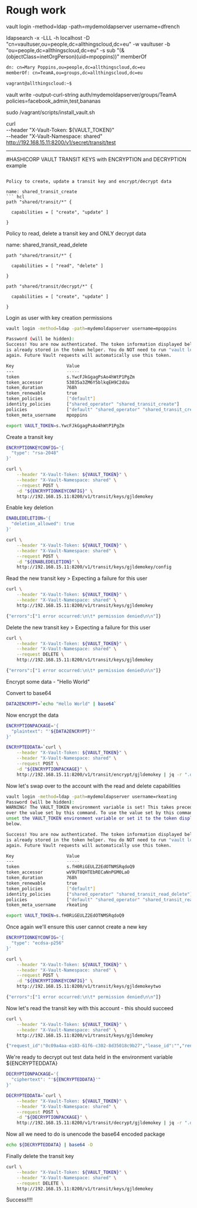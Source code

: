 # Rough work

vault login -method=ldap -path=mydemoldapserver username=dfrench

ldapsearch -x -LLL -h localhost -D "cn=vaultuser,ou=people,dc=allthingscloud,dc=eu" -w vaultuser -b "ou=people,dc=allthingscloud,dc=eu" -s sub "(&(objectClass=inetOrgPerson)(uid=mpoppins))" memberOf

``` bash
dn: cn=Mary Poppins,ou=people,dc=allthingscloud,dc=eu
memberOf: cn=TeamA,ou=groups,dc=allthingscloud,dc=eu

vagrant@allthingscloud:~$
```

vault write -output-curl-string auth/mydemoldapserver/groups/TeamA policies=facebook_admin,test,bananas


sudo /vagrant/scripts/install_vault.sh



curl \
    --header "X-Vault-Token: ${VAULT_TOKEN}" \
    --header "X-Vault-Namespace: shared" \
    http://192.168.15.11:8200/v1/secret/transit/test


----------------------------------------



#HASHICORP VAULT TRANSIT KEYS with ENCRYPTION and DECRYPTION example

```

Policy to create, update a transit key and encrypt/decrypt data

name: shared_transit_create
``` hcl
path "shared/transit/*" {

  capabilities = [ "create", "update" ]

}
```

Policy to read, delete a transit key and ONLY decrypt data

name: shared_transit_read_delete

``` hcl
path "shared/transit/*" {

  capabilities = [ "read", "delete" ]

}

path "shared/transit/decrypt/*" {

  capabilities = [ "create", "update" ]

}
```

Login as user with key creation permissions

``` bash
vault login -method=ldap -path=mydemoldapserver username=mpoppins

Password (will be hidden): 
Success! You are now authenticated. The token information displayed below
is already stored in the token helper. You do NOT need to run "vault login"
again. Future Vault requests will automatically use this token.

Key                    Value
---                    -----
token                  s.YwcFJkGgagPsAo4hWtP1PgZm
token_accessor         53035a3ZM6Y5blkqEH9C2dUu
token_duration         768h
token_renewable        true
token_policies         ["default"]
identity_policies      ["shared_operator" "shared_transit_create"]
policies               ["default" "shared_operator" "shared_transit_create"]
token_meta_username    mpoppins

export VAULT_TOKEN=s.YwcFJkGgagPsAo4hWtP1PgZm
```

Create a transit key

``` bash
ENCRYPTIONKEYCONFIG='{
  "type": "rsa-2048"
}'

curl \
    --header "X-Vault-Token: ${VAULT_TOKEN}" \
    --header "X-Vault-Namespace: shared" \
    --request POST \
    -d "${ENCRYPTIONKEYCONFIG}" \
    http://192.168.15.11:8200/v1/transit/keys/gjldemokey
```

Enable key deletion

``` bash
ENABLEDELETION='{
  "deletion_allowed": true
}'

curl \
    --header "X-Vault-Token: ${VAULT_TOKEN}" \
    --header "X-Vault-Namespace: shared" \
    --request POST \
    -d "${ENABLEDELETION}" \
    http://192.168.15.11:8200/v1/transit/keys/gjldemokey/config
```

Read the new transit key > Expecting a failure for this user

``` bash
curl \
    --header "X-Vault-Token: ${VAULT_TOKEN}" \
    --header "X-Vault-Namespace: shared" \
    http://192.168.15.11:8200/v1/transit/keys/gjldemokey

{"errors":["1 error occurred:\n\t* permission denied\n\n"]}
```

Delete the new transit key > Expecting a failure for this user

``` bash
curl \
    --header "X-Vault-Token: ${VAULT_TOKEN}" \
    --header "X-Vault-Namespace: shared" \
    --request DELETE \
    http://192.168.15.11:8200/v1/transit/keys/gjldemokey

{"errors":["1 error occurred:\n\t* permission denied\n\n"]}
```
Encrypt some data - "Hello World"

Convert to base64

``` bash
DATA2ENCRYPT=`echo "Hello World" | base64`
```

Now encrypt the data

``` bash
ENCRYPTIONPACKAGE='{
  "plaintext": "'${DATA2ENCRYPT}'"
}'

ENCRYPTEDDATA=`curl \
    --header "X-Vault-Token: ${VAULT_TOKEN}" \
    --header "X-Vault-Namespace: shared" \
    --request POST \
    -d "${ENCRYPTIONPACKAGE}" \
    http://192.168.15.11:8200/v1/transit/encrypt/gjldemokey | jq -r ".data.ciphertext"`
```

Now let's swap over to the account with the read and delete capabilities

``` bash
vault login -method=ldap -path=mydemoldapserver username=rkeating
Password (will be hidden): 
WARNING! The VAULT_TOKEN environment variable is set! This takes precedence
over the value set by this command. To use the value set by this command,
unset the VAULT_TOKEN environment variable or set it to the token displayed
below.

Success! You are now authenticated. The token information displayed below
is already stored in the token helper. You do NOT need to run "vault login"
again. Future Vault requests will automatically use this token.

Key                    Value
---                    -----
token                  s.fH0RiGEULZ2EdOTNMSRqdoQ9
token_accessor         wV9UT8QHTEbRECaNnPGM0LaO
token_duration         768h
token_renewable        true
token_policies         ["default"]
identity_policies      ["shared_operator" "shared_transit_read_delete"]
policies               ["default" "shared_operator" "shared_transit_read_delete"]
token_meta_username    rkeating

export VAULT_TOKEN=s.fH0RiGEULZ2EdOTNMSRqdoQ9
```

Once again we'll ensure this user cannot create a new key

``` bash
ENCRYPTIONKEYCONFIG='{
  "type": "ecdsa-p256"
}'

curl \
    --header "X-Vault-Token: ${VAULT_TOKEN}" \
    --header "X-Vault-Namespace: shared" \
    --request POST \
    -d "${ENCRYPTIONKEYCONFIG}" \
    http://192.168.15.11:8200/v1/transit/keys/gjldemokeytwo

{"errors":["1 error occurred:\n\t* permission denied\n\n"]}
```

Now let's read the transit key with this account - this should succeed

``` bash
curl \
    --header "X-Vault-Token: ${VAULT_TOKEN}" \
    --header "X-Vault-Namespace: shared" \
    http://192.168.15.11:8200/v1/transit/keys/gjldemokey

{"request_id":"0c09a4aa-e183-61f6-c302-8d35018c9b27","lease_id":"","renewable":false,"lease_duration":0,"data":{"allow_plaintext_backup":false,"deletion_allowed":true,"derived":false,"exportable":false,"keys":{"1":{"creation_time":"2019-05-15T19:37:29.081422045Z","name":"P-256","public_key":"-----BEGIN PUBLIC KEY-----\nMFkwEwYHKoZIzj0CAQYIKoZIzj0DAQcDQgAEUNFzN/Z13n9gIqHlQC5fSMySa8p6\nyT93s5OYRRLHRHXluB66yuS2xDt6hwv9xpVHTTmIRogoJvLt2vof3utaVg==\n-----END PUBLIC KEY-----\n"}},"latest_version":1,"min_available_version":0,"min_decryption_version":1,"min_encryption_version":0,"name":"gjldemokey","supports_decryption":false,"supports_derivation":false,"supports_encryption":false,"supports_signing":true,"type":"ecdsa-p256"},"wrap_info":null,"warnings":null,"auth":null}
```

We're ready to decrypt out test data held in the environment variable ${ENCRYPTEDDATA}

``` bash
DECRYPTIONPACKAGE='{
  "ciphertext": "'${ENCRYPTEDDATA}'"
}'

DECRYPTEDDATA=`curl \
    --header "X-Vault-Token: ${VAULT_TOKEN}" \
    --header "X-Vault-Namespace: shared" \
    --request POST \
    -d "${DECRYPTIONPACKAGE}" \
    http://192.168.15.11:8200/v1/transit/decrypt/gjldemokey | jq -r ".data.plaintext"`
```

Now all we need to do is unencode the base64 encoded package

``` bash
echo ${DECRYPTEDDATA} | base64 -D
```

Finally delete the transit key

``` bash
curl \
    --header "X-Vault-Token: ${VAULT_TOKEN}" \
    --header "X-Vault-Namespace: shared" \
    --request DELETE \
    http://192.168.15.11:8200/v1/transit/keys/gjldemokey
```

Success!!!!